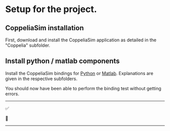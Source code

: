 # Setup for the project.

## CoppeliaSim installation

First, download and install the CoppeliaSim application as detailed in the "Coppelia" subfolder.

## Install python / matlab components

Install the CoppeliaSim bindings for [Python](https://github.com/nvecoven/robotic_rework/tree/main/Setup/Python) or
[Matlab](https://github.com/nvecoven/robotic_rework/tree/main/Setup/Matlab). Explanations are given in the respective subfolders.

You should now have been able to perform the binding test without getting errors.

---

:white_check_mark:

:red_circle:

---

